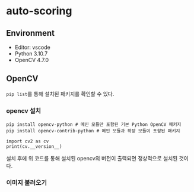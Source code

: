 # auto-scoring

## Environment
* Editor: vscode  
* Python 3.10.7  
* OpenCV 4.7.0  

## OpenCV
`pip list`를 통해 설치된 패키지를 확인할 수 있다.

### opencv 설치  
```
pip install opencv-python # 메인 모듈만 포함된 기본 Python OpenCV 패키지 
pip install opencv-contrib-python # 메인 모듈과 확장 모듈이 포함된 패키지
```

```
import cv2 as cv
print(cv.__version__)
```
설치 후에 위 코드를 통해 설치된 opencv의 버전이 출력되면 정상적으로 설치된 것이다.

### 이미지 불러오기

